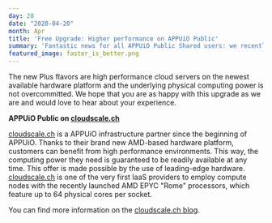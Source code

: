 ```yaml
---
day: 20
date: "2020-04-20"
month: Apr
title: 'Free Upgrade: Higher performance on APPUiO Public'
summary: 'Fantastic news for all APPUiO Public Shared users: we recently have successfully upgraded our APPUiO Public infrastructure to a whole new level. All APPUiO Public Shared Nodes and Storage Nodes were upgraded to the new Plus flavors on <a href="https://www.cloudscale.ch/de/">cloudscale.ch</a>. This means that you will now profit automatically from increased speed and performance while paying the same price. Some APPUiO customers reported to us a performance increase of around 15% compared to the old infrastructure.'
featured_image: faster_is_better.png
---
```

The new Plus flavors are high performance cloud servers on the newest available hardware platform and the underlying physical computing power is not overcommitted. We hope that you are as happy with this upgrade as we are and would love to hear about your experience.

**APPUiO Public on [cloudscale.ch](https://www.cloudscale.ch/de/)**

[cloudscale.ch](https://www.cloudscale.ch/de/) is a APPUiO infrastructure partner since the beginning of APPUiO. Thanks to their brand new AMD-based hardware platform, customers can benefit from high performance environments. This way, the computing power they need is guaranteed to be readily available at any time. This offer is made possible by the use of leading-edge hardware. [cloudscale.ch](https://www.cloudscale.ch/de/) is one of the very first IaaS providers to employ compute nodes with the recently launched AMD EPYC "Rome" processors, which feature up to 64 physical cores per socket.

You can find more information on the [cloudscale.ch blog](https://www.cloudscale.ch/en/news/2019/11/19/even-more-power-thanks-to-plus-flavor).


